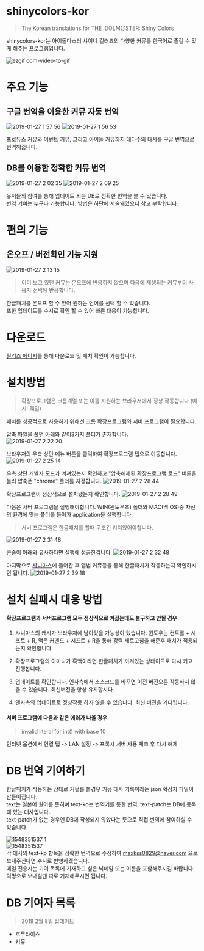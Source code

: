 shinycolors-kor
=============
> The Korean translations for THE iDOLM@STER: Shiny Colors

shinycolors-kor는 아이돌마스터 샤이니 컬러즈의 다양한 커뮤를 한국어로 즐길 수 있게 해주는 프로그램입니다.

![ezgif com-video-to-gif](https://user-images.githubusercontent.com/29334258/51790305-9ea76800-21d6-11e9-9cdb-5c4da3884040.gif)

주요 기능
=============

구글 번역을 이용한 커뮤 자동 번역
-------------
![2019-01-27 1 57 56](https://user-images.githubusercontent.com/29334258/51790332-14abcf00-21d7-11e9-985e-7b8f611943ae.png)
![2019-01-27 1 56 53](https://user-images.githubusercontent.com/29334258/51790334-15dcfc00-21d7-11e9-8632-3724bf4ee721.png)

프로듀스 커뮤와 이벤트 커뮤, 그리고 아이돌 커뮤까지 대다수의 대사를 구글 번역으로 번역해줍니다.

DB를 이용한 정확한 커뮤 번역
-------------
![2019-01-27 2 02 35](https://user-images.githubusercontent.com/29334258/51790436-b8e24580-21d8-11e9-85c2-353a1fd89374.png)
![2019-01-27 2 09 25](https://user-images.githubusercontent.com/29334258/51790437-ba137280-21d8-11e9-80f0-430981035fe2.png)

유저들의 참여를 통해 업데이트 되는 DB로 정확한 번역을 볼 수 있습니다.  
번역 기여는 누구나 가능합니다. 방법은 하단에 서술돼있으니 참고 부탁합니다.


편의 기능
=============

온오프 / 버전확인 기능 지원
-------------
![2019-01-27 2 13 15](https://user-images.githubusercontent.com/29334258/51790471-30b07000-21d9-11e9-9ffd-ebd63a3441c8.png)

> 이미 보고 있던 커뮤는 온오프에 반응하지 않으며 다음에 재생되는 커뮤부터 사용자 선택에 반응합니다.

한글패치를 온오프 할 수 있어 원하는 언어를 선택 할 수 있습니다.   
또한 업데이트를 수시로 확인 할 수 있어 빠른 대응이 가능합니다.


다운로드
=============
[릴리즈 페이지](https://github.com/MaxKss/shinycolors-kor/releases)를 통해 다운로드 및 패치 확인이 가능합니다.


설치방법
=============
> 확장프로그램은 크롬계열 또는 이를 지원하는 브라우저에서 정상 작동합니다 (예시: 웨일)

패치를 성공적으로 사용하기 위해선 크롬 확장프로그램와 서버 프로그램이 필요합니다.

압축 파일을 풀면 아래와 같이3가지 폴더가 존재합니다.  
![2019-01-27 2 22 20](https://user-images.githubusercontent.com/29334258/51790564-66a22400-21da-11e9-8bcf-fc3f635c234f.png)
  
브라우저의 우측 상단 메뉴 버튼을 클릭하여 확장프로그램 탭으로 이동합니다.
![2019-01-27 2 25 14](https://user-images.githubusercontent.com/29334258/51790590-cbf61500-21da-11e9-9f2f-b8a98fce40e6.png)
  
우측 상단 개발자 모드가 켜져있는지 확인하고 "압축해제된 확장프로그램 로드" 버튼을 눌러 압축푼 "chrome" 폴더를 지정합니다.
![2019-01-27 2 28 44](https://user-images.githubusercontent.com/29334258/51790631-4d4da780-21db-11e9-96a5-2203ee03d8f3.png)
  
확장프로그램이 정상적으로 설치됐는지 확인합니다.
![2019-01-27 2 28 49](https://user-images.githubusercontent.com/29334258/51790633-4fb00180-21db-11e9-84a3-e1edd6ca5880.png)
  
다음은 서버 프로그램을 실행해야합니다. WIN(윈도우즈) 폴더와 MAC(맥 OS)중 자신의 환경에 맞는 폴더를 들어가 application을 실행합니다.
> 서버 프로그램은 한글패치를 할때 무조건 켜져있어야합니다.

![2019-01-27 2 31 48](https://user-images.githubusercontent.com/29334258/51790661-b7664c80-21db-11e9-9fc3-84b77224799b.png)
  
콘솔이 아래와 유사하다면 실행에 성공한겁니다.
![2019-01-27 2 32 48](https://user-images.githubusercontent.com/29334258/51790701-28a5ff80-21dc-11e9-9835-75a8426a40fd.png)

마지막으로 [샤니마스](https://shinycolors.enza.fun/)에 들어간 후 앨범 커뮤등을 통해 한글패치가 작동하는지 확인하시면 됩니다.
![2019-01-27 2 39 18](https://user-images.githubusercontent.com/29334258/51790766-c4d00680-21dc-11e9-94fd-4ea2df2e29ca.png)  

설치 실패시 대응 방법
=============
#### 확장프로그램과 서버프로그램 모두 정상적으로 켜졌는데도 불구하고 안될 경우
1. 샤니마스의 캐시가 브라우저에 남아있을 가능성이 있습니다. 윈도우는 컨트롤 + 시프트 + R, 맥은 커맨드 + 시프트 + R을 통해 강력 새로고침을 해준후 패치가 적용되는지 확인합니다.

2. 확장프로그램의 아마나가 흑백이라면 한글패치가 꺼져있는 상태이므로 다시 키고 진행합니다.

3. 업데이트를 확인합니다. 엔자측에서 소스코드를 바꾸면 이전 버전으론 작동하지 않을 수 있습니다. 최신버전을 항상 유지합시다.

4. 앤자측의 업데이트로 정상작동 하지 않을 수 있습니다. 최신 버전을 기다립니다.

#### 서버 프로그램에 다음과 같은 에러가 나올 경우

> invalid literal for int() with base 10

인터넷 옵션에서 연결 탭 -> LAN 설정 -> 프록시 서버 사용 체크 후 다시 해제

DB 번역 기여하기
=============
한글패치가 작동하는 상태로 커뮤를 볼경우 커뮤 대사 기록이라는 json 확장자 파일이 만들어집니다.  
text는 일본어 원어를 뜻히며 text-ko는 번역기를 통한 번역, text-patch는 DB에 등록돼 있는 대사입니다.  
text-patch가 없는 경우엔 DB에 작성되지 않았다는 뜻으로 직접 번역에 참여하실 수 있습니다

![1548351537 1](https://user-images.githubusercontent.com/29334258/51790879-4c6a4500-21de-11e9-8108-e14af5b892ff.png)  
![1548351537](https://user-images.githubusercontent.com/29334258/51790880-4e340880-21de-11e9-8fa9-037d9b72b2da.png)  
각 대사의 text-ko 항목을 정확한 번역으로 수정하여 <maxkss0829@naver.com> 으로 보내주신다면 수시로 반영하겠습니다.  
메일 전송시는 기여 목록에 기재하고 싶은 닉네임 또는 이름을 포함해주시길 바랍니다. 익명으로 보내실땐 따로 기재해주시면 됩니다.

DB 기여자 목록 
=============
> 2019 2월 8일 업데이트

* 호무라이스
* 키뮤
